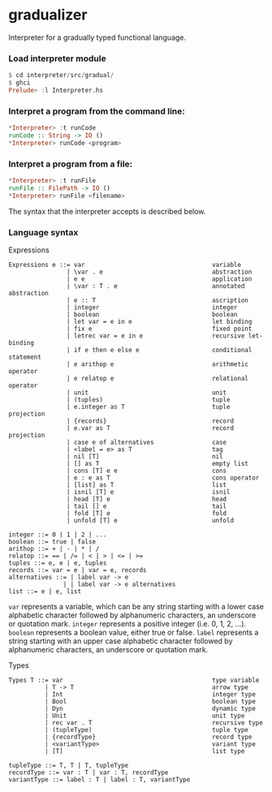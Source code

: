 # gradualizer
Interpreter for a gradually typed functional language.

### Load interpreter module
```haskell
$ cd interpreter/src/gradual/
$ ghci
Prelude> :l Interpreter.hs
```
### Interpret a program from the command line:
```haskell
*Interpreter> :t runCode
runCode :: String -> IO ()
*Interpreter> runCode <program>
```

### Interpret a program from a file:
```haskell
*Interpreter> :t runFile
runFile :: FilePath -> IO ()
*Interpreter> runFile <filename>
```

The syntax that the interpreter accepts is described below.

### Language syntax
Expressions
```
Expressions e ::= var                                   variable
                | \var . e                              abstraction
                | e e                                   application
                | \var : T . e                          annotated abstraction
                | e :: T                                ascription
                | integer                               integer
                | boolean                               boolean
                | let var = e in e                      let binding
                | fix e                                 fixed point
                | letrec var = e in e                   recursive let-binding
                | if e then e else e                    conditional statement
                | e arithop e                           arithmetic operator
                | e relatop e                           relational operator
                | unit                                  unit
                | (tuples)                              tuple
                | e.integer as T                        tuple projection
                | {records}                             record
                | e.var as T                            record projection
                | case e of alternatives                case
                | <label = e> as T                      tag
                | nil [T]                               nil
                | [] as T                               empty list
                | cons [T] e e                          cons
                | e : e as T                            cons operator
                | [list] as T                           list
                | isnil [T] e                           isnil
                | head [T] e                            head
                | tail [] e                             tail
                | fold [T] e                            fold
                | unfold [T] e                          unfold

integer ::= 0 | 1 | 2 | ...
boolean ::= true | false
arithop ::= + | - | * | /
relatop ::= == | /= | < | > | <= | >=
tuples ::= e, e | e, tuples
records ::= var = e | var = e, records
alternatives ::= | label var -> e
               | | label var -> e alternatives
list ::= e | e, list
```
`var` represents a variable, which can be any string starting with a lower case alphabetic character followed by alphanumeric characters, an underscore or quotation mark.
`integer` represents a positive integer (i.e. 0, 1, 2, ...).
`boolean` represents a boolean value, either true or false.
`label` represents a string starting with an upper case alphabetic character followed by alphanumeric characters, an underscore or quotation mark.

Types
```
Types T ::= var                                         type variable
          | T -> T                                      arrow type
          | Int                                         integer type
          | Bool                                        boolean type
          | Dyn                                         dynamic type
          | Unit                                        unit type
          | rec var . T                                 recursive type
          | (tupleType)                                 tuple type
          | {recordType}                                record type
          | <variantType>                               variant type
          | [T]                                         list type

tupleType ::= T, T | T, tupleType
recordType ::= var : T | var : T, recordType
variantType ::= label : T | label : T, variantType
```
